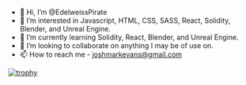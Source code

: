 - 👋 Hi, I’m @EdelweissPirate
- 👀 I’m interested in Javascript, HTML, CSS, SASS, React, Solidity, Blender, and Unreal Engine.
- 🌱 I’m currently learning Solidity, React, Blender, and Unreal Engine.
- 💞️ I’m looking to collaborate on anything I may be of use on. 
- 📫 How to reach me - joshmarkevans@gmail.com

[![trophy](https://github-profile-trophy.vercel.app/?username=EdelweissPirate&rank=SSS,SS,S,AAA,AA,A,B,C&theme=matrix)](https://github.com/ryo-ma/github-profile-trophy)

<!---
EdelweissPirate/EdelweissPirate is a ✨ special ✨ repository because its `README.md` (this file) appears on your GitHub profile.
You can click the Preview link to take a look at your changes.
--->
